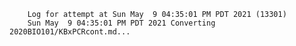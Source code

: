         Log for attempt at Sun May  9 04:35:01 PM PDT 2021 (13301)
        Sun May  9 04:35:01 PM PDT 2021 Converting 2020BIO101/KBxPCRcont.md...
